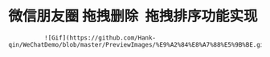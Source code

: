 # 微信朋友圈 拖拽删除  拖拽排序功能实现
              ![Gif](https://github.com/Hank-qin/WeChatDemo/blob/master/PreviewImages/%E9%A2%84%E8%A7%88%E5%9B%BE.gif)
